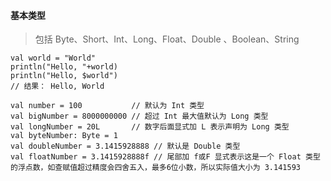 #### 基本类型
> 包括 Byte、Short、Int、Long、Float、Double 、Boolean、String
>

```
val world = "World"
println("Hello, "+world)
println("Hello, $world")
// 结果： Hello, World

val number = 100           // 默认为 Int 类型
val bigNumber = 8000000000 // 超过 Int 最大值默认为 Long 类型
val longNumber = 20L       // 数字后面显式加 L 表示声明为 Long 类型
val byteNumber: Byte = 1
val doubleNumber = 3.1415928888 // 默认是 Double 类型
val floatNumber = 3.1415928888f // 尾部加 f或F 显式表示这是一个 Float 类型的浮点数，如查赋值超过精度会四舍五入，最多6位小数，所以实际值大小为 3.141593
```

